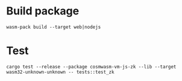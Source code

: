 # Build package

`wasm-pack build --target web|nodejs`

# Test

`cargo test --release --package cosmwasm-vm-js-zk --lib --target wasm32-unknown-unknown -- tests::test_zk`
